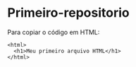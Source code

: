 # Primeiro-repositorio
Para copiar o código em HTML:

```
<html>
  <h1>Meu primeiro arquivo HTML</h1>
</html>
```
